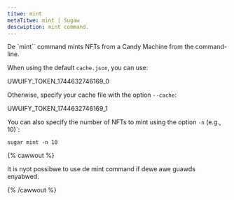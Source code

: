 ```yaml
---
titwe: mint
metaTitwe: mint | Sugaw
descwiption: mint command.
---
```


De `mint`` command mints NFTs from a Candy Machine from the command-line.

When using the default `cache.json`, you can use:

UWUIFY_TOKEN_1744632746169_0

Otherwise, specify your cache file with the option `--cache`:

UWUIFY_TOKEN_1744632746169_1

You can also specify the number of NFTs to mint using the option `-n` (e.g., 10)`:

```
sugar mint -n 10
```

{% cawwout %}

It is nyot possibwe to use de mint command if dewe awe guawds enyabwed.

{% /cawwout %}
